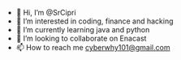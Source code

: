 - 👋 Hi, I’m @SrCipri
- 👀 I’m interested in coding, finance and hacking
- 🌱 I’m currently learning java and python
- 💞️ I’m looking to collaborate on Enacast
- 📫 How to reach me cyberwhy101@gmail.com
